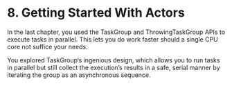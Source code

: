 # 8. Getting Started With Actors

In the last chapter, you used the TaskGroup and ThrowingTaskGroup APIs to execute tasks in parallel. This lets you do work faster should a single CPU core not suffice your needs.

You explored TaskGroup‘s ingenious design, which allows you to run tasks in parallel but still collect the execution’s results in a safe, serial manner by iterating the group as an asynchronous sequence.
